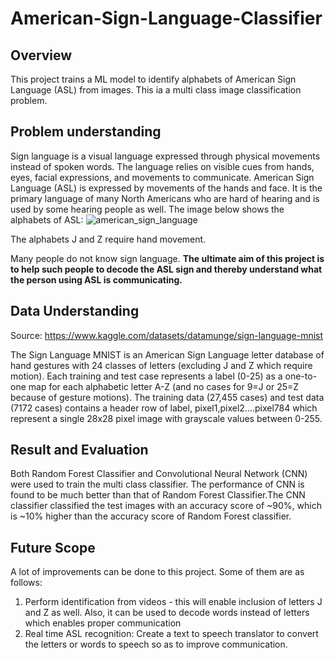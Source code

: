 # American-Sign-Language-Classifier
## Overview
This project trains a ML model to identify alphabets of American Sign Language (ASL) from images. This ia a multi class image classification problem.
## Problem understanding
Sign language is a visual language expressed through physical movements instead of spoken words. The language relies on visible cues from hands, eyes, facial expressions, and movements to communicate. American Sign Language (ASL) is expressed by movements of the hands and face. It is the primary language of many North Americans who are hard of hearing and is used by some hearing people as well. The image below shows the alphabets of ASL:
![american_sign_language](https://github.com/user-attachments/assets/1f1d1b9d-71fa-4dad-8252-7d4ae63db593)

The alphabets J and Z require hand movement.

Many people do not know sign language. **The ultimate aim of this project is to help such people to decode the ASL sign and thereby understand what the person using ASL is communicating.**
## Data Understanding
Source: https://www.kaggle.com/datasets/datamunge/sign-language-mnist

The Sign Language MNIST is an American Sign Language letter database of hand gestures with 24 classes of letters (excluding J and Z which require motion).
Each training and test case represents a label (0-25) as a one-to-one map for each alphabetic letter A-Z (and no cases for 9=J or 25=Z because of gesture motions). The training data (27,455 cases) and test data (7172 cases) contains a header row of label, pixel1,pixel2….pixel784 which represent a single 28x28 pixel image with grayscale values between 0-255. 
## Result and Evaluation
Both Random Forest Classifier and Convolutional Neural Network (CNN) were used to train the multi class classifier. The performance of CNN is found to be much better than that of Random Forest Classifier.The CNN classifier classified the test images with an accuracy score of ~90%, which is ~10% higher than the accuracy score of Random Forest classifier.
## Future Scope
A lot of improvements can be done to this project. Some of them are as follows:<br>
1. Perform identification from videos - this will enable inclusion of letters J and Z as well. Also, it can be used to decode words instead of letters which enables proper communication <br>
2. Real time ASL recognition: Create a text to speech translator to convert the letters or words to speech so as to improve communication. 
